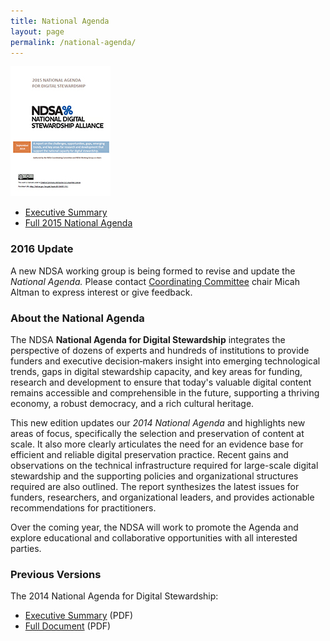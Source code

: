 ```yaml
---
title: National Agenda
layout: page
permalink: /national-agenda/
---
```

![2015 National Agenda cover](/images/2015NationalAgendaCover.jpg)
- [Executive Summary](/documents/2015NationalAgendaExecSummary.pdf)
- [Full 2015 National Agenda](/documents/2015NationalAgenda.pdf)

### 2016 Update

A new NDSA working group is being formed to revise and update the *National Agenda.* Please contact [Coordinating Committee](/leadership/) chair Micah Altman to express interest or give feedback.


### About the National Agenda

The NDSA **National Agenda for Digital Stewardship** integrates the perspective of dozens of experts and hundreds of institutions to provide funders and executive decision‐makers insight into emerging technological trends, gaps in digital stewardship capacity, and key areas for funding, research and development to ensure that today's valuable digital content remains accessible and comprehensible in the future, supporting a thriving economy, a robust democracy, and a rich cultural heritage.

This new edition updates our *2014 National Agenda* and highlights new areas of focus, specifically the selection and preservation of content at scale. It also more clearly articulates the need for an evidence base for efficient and reliable digital preservation practice. Recent gains and observations on the technical infrastructure required for large-scale digital stewardship and the supporting policies and organizational structures required are also outlined. The report synthesizes the latest issues for funders, researchers, and organizational leaders, and provides actionable recommendations for practitioners.   

Over the coming year, the NDSA will work to promote the Agenda and explore educational and collaborative opportunities with all interested parties.

### Previous Versions

The 2014 National Agenda for Digital Stewardship:
- [Executive Summary](/documents/2014ExecutiveSummary.pdf) (PDF)
- [Full Document](/documents/2014NationalAgenda.pdf) (PDF)

